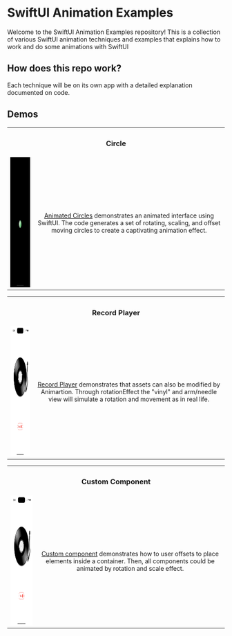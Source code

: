 # SwiftUI Animation Examples
Welcome to the SwiftUI Animation Examples repository! This is a collection of various SwiftUI animation techniques and examples that explains how to work and do some animations with SwiftUI 

## How does this repo work?

Each technique will be on its own app with a detailed explanation documented on code.

## Demos

<table>
    <tr>
        <th colspan="2"><h3>Circle</h3></th>
    </tr>
    <tr>
        <td><img src="https://github.com/rodri2d2/learning-swift-animations/blob/main/DEMOS/Circles.gif" width="150" height="300" /></td>
        <td style="text-align:center;">
             <a href="https://github.com/rodri2d2/learning-swift-animations/tree/main/AnimatingCircles">Animated Circles</a> demonstrates an animated interface using SwiftUI. The code generates a set of rotating, scaling, and offset moving circles to create a captivating animation effect.
        </td>
    </tr>
</table>


<table>
    <tr>
        <th colspan="2"><h3>Record Player</h3></th>
    </tr>
    <tr>
        <td><img src="https://github.com/rodri2d2/learning-swift-animations/blob/main/DEMOS/recordPlaye.gif" width="150" height="300" /></td>
        <td style="text-align:center;">
             <a href="https://github.com/rodri2d2/learning-swift-animations/tree/main/RecordPlayer">Record Player</a> demonstrates that assets can also be modified by Animartion. Through rotationEffect the "vinyl" and arm/needle view will simulate a rotation and movement as in real life.
    </tr>
</table>

<table>
    <tr>
        <th colspan="2"><h3>Custom Component</h3></th>
    </tr>
    <tr>
        <td><img src="https://github.com/rodri2d2/learning-swift-animations/blob/main/DEMOS/recordPlaye.gif" width="150" height="300" /></td>
        <td style="text-align:center;">
             <a href="https://github.com/rodri2d2/learning-swift-animations/tree/main/RecordPlayer">Custom component</a> demonstrates how to user offsets to place elements inside a container. Then, all components could be animated by rotation and scale effect.
    </tr>
</table>
